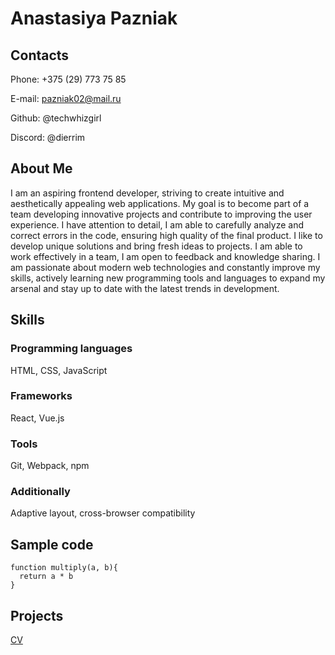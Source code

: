 # Anastasiya Pazniak
## Contacts
Phone: +375 (29) 773 75 85


E-mail: pazniak02@mail.ru


Github: @techwhizgirl


Discord: @dierrim
## About Me
I am an aspiring frontend developer, striving to create intuitive and aesthetically appealing web applications. My goal is to become part of a team developing innovative projects and contribute to improving the user experience. I have attention to detail, I am able to carefully analyze and correct errors in the code, ensuring high quality of the final product. I like to develop unique solutions and bring fresh ideas to projects. I am able to work effectively in a team, I am open to feedback and knowledge sharing. I am passionate about modern web technologies and constantly improve my skills, actively learning new programming tools and languages to expand my arsenal and stay up to date with the latest trends in development.
## Skills
### Programming languages
HTML, CSS, JavaScript
### Frameworks
React, Vue.js
### Tools
Git, Webpack, npm
### Additionally
Adaptive layout, cross-browser compatibility
## Sample code
```
function multiply(a, b){
  return a * b
}
```
## Projects
[CV](https://github.com/techwhizgirl/rsschool-cv/blob/917b321de8354d343182f821185a51a116167cde/cv.md)